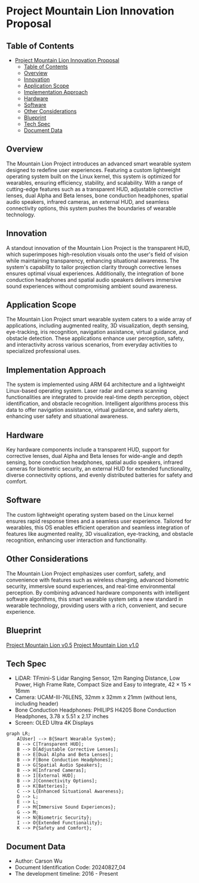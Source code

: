 # Project Mountain Lion Innovation Proposal

## Table of Contents

- [Project Mountain Lion Innovation Proposal](#project-mountain-lion-innovation-proposal)
  - [Table of Contents](#table-of-contents)
  - [Overview](#overview)
  - [Innovation](#innovation)
  - [Application Scope](#application-scope)
  - [Implementation Approach](#implementation-approach)
  - [Hardware](#hardware)
  - [Software](#software)
  - [Other Considerations](#other-considerations)
  - [Blueprint](#blueprint)
  - [Tech Spec](#tech-spec)
  - [Document Data](#document-data)

## Overview

The Mountain Lion Project introduces an advanced smart wearable system designed to redefine user experiences. Featuring a custom lightweight operating system built on the Linux kernel, this system is optimized for wearables, ensuring efficiency, stability, and scalability. With a range of cutting-edge features such as a transparent HUD, adjustable corrective lenses, dual Alpha and Beta lenses, bone conduction headphones, spatial audio speakers, infrared cameras, an external HUD, and seamless connectivity options, this system pushes the boundaries of wearable technology.

## Innovation

A standout innovation of the Mountain Lion Project is the transparent HUD, which superimposes high-resolution visuals onto the user's field of vision while maintaining transparency, enhancing situational awareness. The system's capability to tailor projection clarity through corrective lenses ensures optimal visual experiences. Additionally, the integration of bone conduction headphones and spatial audio speakers delivers immersive sound experiences without compromising ambient sound awareness.

## Application Scope

The Mountain Lion Project smart wearable system caters to a wide array of applications, including augmented reality, 3D visualization, depth sensing, eye-tracking, iris recognition, navigation assistance, virtual guidance, and obstacle detection. These applications enhance user perception, safety, and interactivity across various scenarios, from everyday activities to specialized professional uses.

## Implementation Approach

The system is implemented using ARM 64 architecture and a lightweight Linux-based operating system. Laser radar and camera scanning functionalities are integrated to provide real-time depth perception, object identification, and obstacle recognition. Intelligent algorithms process this data to offer navigation assistance, virtual guidance, and safety alerts, enhancing user safety and situational awareness.

## Hardware

Key hardware components include a transparent HUD, support for corrective lenses, dual Alpha and Beta lenses for wide-angle and depth sensing, bone conduction headphones, spatial audio speakers, infrared cameras for biometric security, an external HUD for extended functionality, diverse connectivity options, and evenly distributed batteries for safety and comfort.

## Software

The custom lightweight operating system based on the Linux kernel ensures rapid response times and a seamless user experience. Tailored for wearables, this OS enables efficient operation and seamless integration of features like augmented reality, 3D visualization, eye-tracking, and obstacle recognition, enhancing user interaction and functionality.

## Other Considerations

The Mountain Lion Project emphasizes user comfort, safety, and convenience with features such as wireless charging, advanced biometric security, immersive sound experiences, and real-time environmental perception. By combining advanced hardware components with intelligent software algorithms, this smart wearable system sets a new standard in wearable technology, providing users with a rich, convenient, and secure experience.

## Blueprint

[Project Mountain Lion v0.5](media/PML0_5.pdf)
[Project Mountain Lion v1.0](media/PML1_0.pdf)

## Tech Spec

- LiDAR: TFmini-S Lidar Ranging Sensor, 12m Ranging Distance, Low Power, High Frame Rate, Compact Size and Easy to integrate, 42 × 15 × 16mm
- Camera: UCAM-III-76LENS, 32mm x 32mm x 21mm (without lens, including header)
- Bone Conduction Headphones: PHILIPS H4205 Bone Conduction Headphones, 3.78 x 5.51 x 2.17 inches
- Screen: OLED Ultra 4K Displays

```mermaid
graph LR;
    A[User] --> B{Smart Wearable System};
    B --> C[Transparent HUD];
    B --> D[Adjustable Corrective Lenses];
    B --> E[Dual Alpha and Beta Lenses];
    B --> F[Bone Conduction Headphones];
    B --> G[Spatial Audio Speakers];
    B --> H[Infrared Cameras];
    B --> I[External HUD];
    B --> J[Connectivity Options];
    B --> K[Batteries];
    C --> L{Enhanced Situational Awareness};
    D --> L;
    E --> L;
    F --> M{Immersive Sound Experiences};
    G --> M;
    H --> N{Biometric Security};
    I --> O{Extended Functionality};
    K --> P{Safety and Comfort};
```

## Document Data

- Author: Carson Wu
- Document Identification Code: 20240827_04
- The development timeline: 2016 - Present
